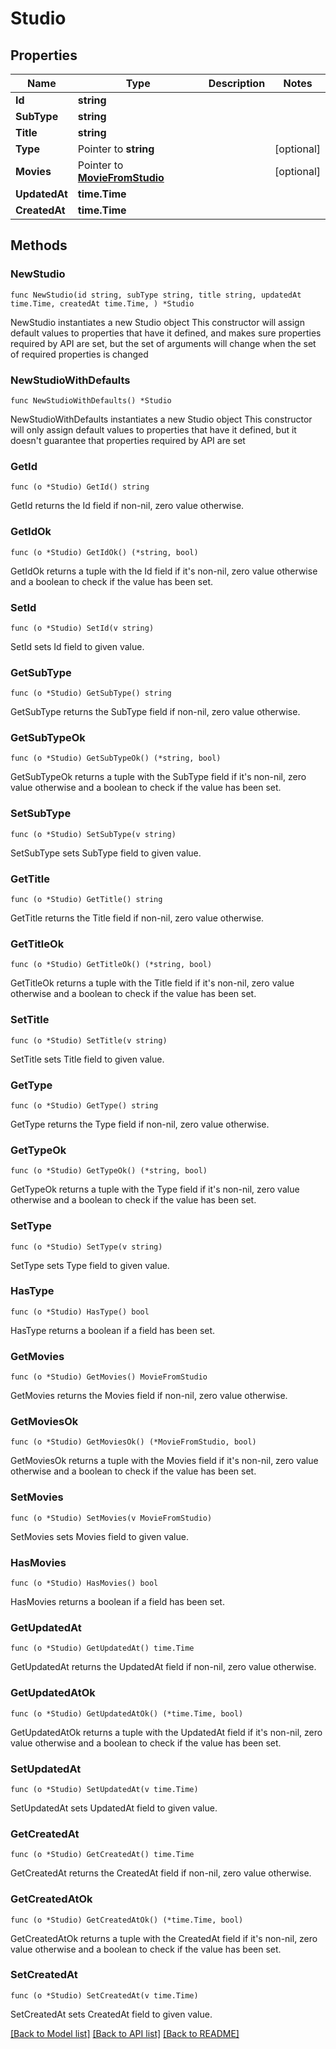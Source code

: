 # Studio

## Properties

Name | Type | Description | Notes
------------ | ------------- | ------------- | -------------
**Id** | **string** |  | 
**SubType** | **string** |  | 
**Title** | **string** |  | 
**Type** | Pointer to **string** |  | [optional] 
**Movies** | Pointer to [**MovieFromStudio**](MovieFromStudio.md) |  | [optional] 
**UpdatedAt** | **time.Time** |  | 
**CreatedAt** | **time.Time** |  | 

## Methods

### NewStudio

`func NewStudio(id string, subType string, title string, updatedAt time.Time, createdAt time.Time, ) *Studio`

NewStudio instantiates a new Studio object
This constructor will assign default values to properties that have it defined,
and makes sure properties required by API are set, but the set of arguments
will change when the set of required properties is changed

### NewStudioWithDefaults

`func NewStudioWithDefaults() *Studio`

NewStudioWithDefaults instantiates a new Studio object
This constructor will only assign default values to properties that have it defined,
but it doesn't guarantee that properties required by API are set

### GetId

`func (o *Studio) GetId() string`

GetId returns the Id field if non-nil, zero value otherwise.

### GetIdOk

`func (o *Studio) GetIdOk() (*string, bool)`

GetIdOk returns a tuple with the Id field if it's non-nil, zero value otherwise
and a boolean to check if the value has been set.

### SetId

`func (o *Studio) SetId(v string)`

SetId sets Id field to given value.


### GetSubType

`func (o *Studio) GetSubType() string`

GetSubType returns the SubType field if non-nil, zero value otherwise.

### GetSubTypeOk

`func (o *Studio) GetSubTypeOk() (*string, bool)`

GetSubTypeOk returns a tuple with the SubType field if it's non-nil, zero value otherwise
and a boolean to check if the value has been set.

### SetSubType

`func (o *Studio) SetSubType(v string)`

SetSubType sets SubType field to given value.


### GetTitle

`func (o *Studio) GetTitle() string`

GetTitle returns the Title field if non-nil, zero value otherwise.

### GetTitleOk

`func (o *Studio) GetTitleOk() (*string, bool)`

GetTitleOk returns a tuple with the Title field if it's non-nil, zero value otherwise
and a boolean to check if the value has been set.

### SetTitle

`func (o *Studio) SetTitle(v string)`

SetTitle sets Title field to given value.


### GetType

`func (o *Studio) GetType() string`

GetType returns the Type field if non-nil, zero value otherwise.

### GetTypeOk

`func (o *Studio) GetTypeOk() (*string, bool)`

GetTypeOk returns a tuple with the Type field if it's non-nil, zero value otherwise
and a boolean to check if the value has been set.

### SetType

`func (o *Studio) SetType(v string)`

SetType sets Type field to given value.

### HasType

`func (o *Studio) HasType() bool`

HasType returns a boolean if a field has been set.

### GetMovies

`func (o *Studio) GetMovies() MovieFromStudio`

GetMovies returns the Movies field if non-nil, zero value otherwise.

### GetMoviesOk

`func (o *Studio) GetMoviesOk() (*MovieFromStudio, bool)`

GetMoviesOk returns a tuple with the Movies field if it's non-nil, zero value otherwise
and a boolean to check if the value has been set.

### SetMovies

`func (o *Studio) SetMovies(v MovieFromStudio)`

SetMovies sets Movies field to given value.

### HasMovies

`func (o *Studio) HasMovies() bool`

HasMovies returns a boolean if a field has been set.

### GetUpdatedAt

`func (o *Studio) GetUpdatedAt() time.Time`

GetUpdatedAt returns the UpdatedAt field if non-nil, zero value otherwise.

### GetUpdatedAtOk

`func (o *Studio) GetUpdatedAtOk() (*time.Time, bool)`

GetUpdatedAtOk returns a tuple with the UpdatedAt field if it's non-nil, zero value otherwise
and a boolean to check if the value has been set.

### SetUpdatedAt

`func (o *Studio) SetUpdatedAt(v time.Time)`

SetUpdatedAt sets UpdatedAt field to given value.


### GetCreatedAt

`func (o *Studio) GetCreatedAt() time.Time`

GetCreatedAt returns the CreatedAt field if non-nil, zero value otherwise.

### GetCreatedAtOk

`func (o *Studio) GetCreatedAtOk() (*time.Time, bool)`

GetCreatedAtOk returns a tuple with the CreatedAt field if it's non-nil, zero value otherwise
and a boolean to check if the value has been set.

### SetCreatedAt

`func (o *Studio) SetCreatedAt(v time.Time)`

SetCreatedAt sets CreatedAt field to given value.



[[Back to Model list]](../README.md#documentation-for-models) [[Back to API list]](../README.md#documentation-for-api-endpoints) [[Back to README]](../README.md)


